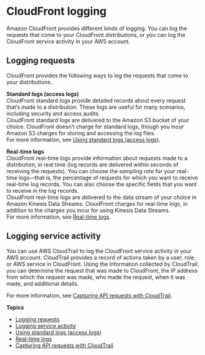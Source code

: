 # CloudFront logging<a name="logging"></a>

Amazon CloudFront provides different kinds of logging\. You can log the requests that come to your CloudFront distributions, or you can log the CloudFront service activity in your AWS account\.

## Logging requests<a name="logging-requests"></a>

CloudFront provides the following ways to log the requests that come to your distributions\.

**Standard logs \(access logs\)**  
CloudFront standard logs provide detailed records about every request that’s made to a distribution\. These logs are useful for many scenarios, including security and access audits\.  
CloudFront standard logs are delivered to the Amazon S3 bucket of your choice\. CloudFront doesn’t charge for standard logs, though you incur Amazon S3 charges for storing and accessing the log files\.  
For more information, see [Using standard logs \(access logs\)](AccessLogs.md)\.

**Real\-time logs**  
CloudFront real\-time logs provide information about requests made to a distribution, in real time \(log records are delivered within seconds of receiving the requests\)\. You can choose the *sampling rate* for your real\-time logs—that is, the percentage of requests for which you want to receive real\-time log records\. You can also choose the specific fields that you want to receive in the log records\.  
CloudFront real\-time logs are delivered to the data stream of your choice in Amazon Kinesis Data Streams\. CloudFront charges for real\-time logs, in addition to the charges you incur for using Kinesis Data Streams\.  
For more information, see [Real\-time logs](real-time-logs.md)\.

## Logging service activity<a name="logging-service-activity"></a>

You can use AWS CloudTrail to log the CloudFront service activity in your AWS account\. CloudTrail provides a record of actions taken by a user, role, or AWS service in CloudFront\. Using the information collected by CloudTrail, you can determine the request that was made to CloudFront, the IP address from which the request was made, who made the request, when it was made, and additional details\.

For more information, see [Capturing API requests with CloudTrail](logging_using_cloudtrail.md)\.

**Topics**
+ [Logging requests](#logging-requests)
+ [Logging service activity](#logging-service-activity)
+ [Using standard logs \(access logs\)](AccessLogs.md)
+ [Real\-time logs](real-time-logs.md)
+ [Capturing API requests with CloudTrail](logging_using_cloudtrail.md)